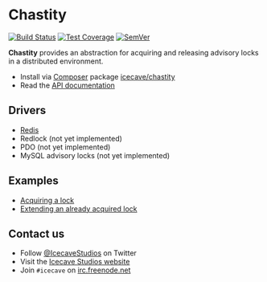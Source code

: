 # Chastity

[![Build Status]](https://travis-ci.org/IcecaveStudios/chastity)
[![Test Coverage]](https://coveralls.io/r/IcecaveStudios/chastity?branch=develop)
[![SemVer]](http://semver.org)

**Chastity** provides an abstraction for acquiring and releasing advisory locks
in a distributed environment.

* Install via [Composer](http://getcomposer.org) package [icecave/chastity](https://packagist.org/packages/icecave/chastity)
* Read the [API documentation](http://icecavestudios.github.io/chastity/artifacts/documentation/api/)

## Drivers

* [Redis](src/Driver/Redis)
* Redlock (not yet implemented)
* PDO (not yet implemented)
* MySQL advisory locks (not yet implemented)

## Examples

* [Acquiring a lock](examples/acquire)
* [Extending an already acquired lock](examples/acquire)

## Contact us

* Follow [@IcecaveStudios](https://twitter.com/IcecaveStudios) on Twitter
* Visit the [Icecave Studios website](http://icecave.com.au)
* Join `#icecave` on [irc.freenode.net](http://webchat.freenode.net?channels=icecave)

<!-- references -->
[Build Status]: http://img.shields.io/travis/IcecaveStudios/chastity/develop.svg?style=flat-square
[Test Coverage]: http://img.shields.io/coveralls/IcecaveStudios/chastity/develop.svg?style=flat-square
[SemVer]: http://img.shields.io/:semver-0.1.2-yellow.svg?style=flat-square
